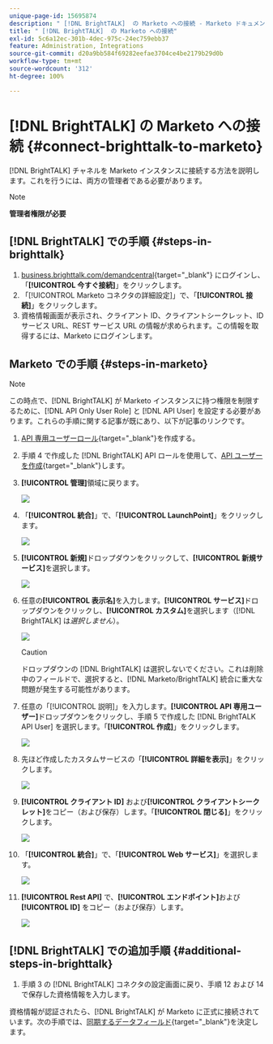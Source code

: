 ```yaml
---
unique-page-id: 15695874
description: " [!DNL BrightTALK]  の Marketo への接続 - Marketo ドキュメント - 製品ドキュメント"
title: " [!DNL BrightTALK]  の Marketo への接続"
exl-id: 5c6a12ec-301b-4dec-975c-24ec759ebb37
feature: Administration, Integrations
source-git-commit: d20a9bb584f69282eefae3704ce4be2179b29d0b
workflow-type: tm+mt
source-wordcount: '312'
ht-degree: 100%

---
```


# [!DNL BrightTALK] の Marketo への接続 {#connect-brighttalk-to-marketo}

[!DNL BrightTALK] チャネルを Marketo インスタンスに接続する方法を説明します。これを行うには、両方の管理者である必要があります。

>[!NOTE]
>
>**管理者権限が必要**

## [!DNL BrightTALK] での手順 {#steps-in-brighttalk}

1. [business.brighttalk.com/demandcentral](https://business.brighttalk.com/demandcentral/login){target="_blank"} にログインし、「**[!UICONTROL 今すぐ接続]**」をクリックします。
1. 「[!UICONTROL Marketo コネクタの詳細設定]」で、「**[!UICONTROL 接続]**」をクリックします。
1. 資格情報画面が表示され、クライアント ID、クライアントシークレット、ID サービス URL、REST サービス URL の情報が求められます。この情報を取得するには、Marketo にログインします。

## Marketo での手順 {#steps-in-marketo}

>[!NOTE]
>
>この時点で、[!DNL BrightTALK] が Marketo インスタンスに持つ権限を制限するために、[!DNL API Only User Role] と [!DNL API User] を設定する必要があります。これらの手順に関する記事が既にあり、以下が記事のリンクです。

1. [API 専用ユーザーロール](/help/marketo/product-docs/administration/users-and-roles/create-an-api-only-user-role.md){target="_blank"}を作成する。

1. 手順 4 で作成した [!DNL BrightTALK] API ロールを使用して、[API ユーザーを作成](/help/marketo/product-docs/administration/users-and-roles/create-an-api-only-user.md){target="_blank"}します。

1. **[!UICONTROL 管理]**&#x200B;領域に戻ります。

   ![](assets/connect-brighttalk-to-marketo-1.png)

1. 「**[!UICONTROL 統合]**」で、「**[!UICONTROL LaunchPoint]**」をクリックします。

   ![](assets/connect-brighttalk-to-marketo-2.png)

1. **[!UICONTROL 新規]**&#x200B;ドロップダウンをクリックして、**[!UICONTROL 新規サービス]**&#x200B;を選択します。

   ![](assets/connect-brighttalk-to-marketo-3.png)

1. 任意の&#x200B;**[!UICONTROL 表示名]**&#x200B;を入力します。**[!UICONTROL サービス]**&#x200B;ドロップダウンをクリックし、**[!UICONTROL カスタム]**&#x200B;を選択します（[!DNL BrightTALK] は&#x200B;_選択しません_）。

   ![](assets/connect-brighttalk-to-marketo-4.png)

   >[!CAUTION]
   >
   >ドロップダウンの [!DNL BrightTALK] は選択しないでください。これは削除中のフィールドで、選択すると、[!DNL Marketo/BrightTALK] 統合に重大な問題が発生する可能性があります。

1. 任意の「[!UICONTROL 説明]」を入力します。**[!UICONTROL API 専用ユーザー]**&#x200B;ドロップダウンをクリックし、手順 5 で作成した [!DNL BrightTALK API User] を選択します。「**[!UICONTROL 作成]**」をクリックします。

   ![](assets/connect-brighttalk-to-marketo-5.png)

1. 先ほど作成したカスタムサービスの「**[!UICONTROL 詳細を表示]**」をクリックします。

   ![](assets/connect-brighttalk-to-marketo-6.png)

1. **[!UICONTROL クライアント ID]** および&#x200B;**[!UICONTROL クライアントシークレット]**&#x200B;をコピー（および保存）します。「**[!UICONTROL 閉じる]**」をクリックします。

   ![](assets/connect-brighttalk-to-marketo-7.png)

1. 「**[!UICONTROL 統合]**」で、「**[!UICONTROL Web サービス]**」を選択します。

   ![](assets/connect-brighttalk-to-marketo-8.png)

1. **[!UICONTROL Rest API]** で、**[!UICONTROL エンドポイント]**&#x200B;および **[!UICONTROL ID]** をコピー（および保存）します。

   ![](assets/connect-brighttalk-to-marketo-9.png)

## [!DNL BrightTALK] での追加手順 {#additional-steps-in-brighttalk}

1. 手順 3 の [!DNL BrightTALK] コネクタの設定画面に戻り、手順 12 および 14 で保存した資格情報を入力します。

資格情報が認証されたら、[!DNL BrightTALK] が Marketo に正式に接続されています。次の手順では、[同期するデータフィールド](https://support.brighttalk.com/hc/en-us/articles/115005131274-BrightTALK-Connector-for-Marketo-Choose-the-Fields-to-Sync){target="_blank"}を決定します。
